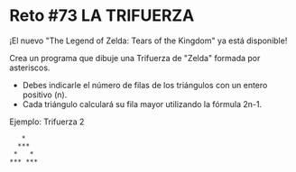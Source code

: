 # Reto #73 LA TRIFUERZA

¡El nuevo "The Legend of Zelda: Tears of the Kingdom" ya está disponible!

Crea un programa que dibuje una Trifuerza de "Zelda" formada por asteriscos.

- Debes indicarle el número de filas de los triángulos con un entero positivo (n).
- Cada triángulo calculará su fila mayor utilizando la fórmula 2n-1.

Ejemplo: Trifuerza 2

       *
      ***
     *   *
    *** ***
